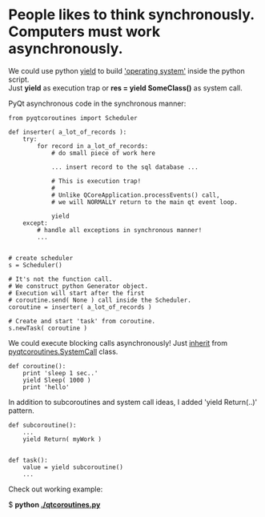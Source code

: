 # People likes to think synchronously. Computers must work asynchronously. #

We could use python [yield](http://stackoverflow.com/questions/231767/the-python-yield-keyword-explained) 
to build ['operating system'](http://www.dabeaz.com/coroutines/Coroutines.pdf) inside the python script.  
Just **yield** as execution trap or **res = yield SomeClass()** as system call.

PyQt asynchronous code in the synchronous manner:

    from pyqtcoroutines import Scheduler

    def inserter( a_lot_of_records ):
        try:
            for record in a_lot_of_records:
                # do small piece of work here 

                ... insert record to the sql database ...
    
                # This is execution trap!
                #
                # Unlike QCoreApplication.processEvents() call,
                # we will NORMALLY return to the main qt event loop.
    
                yield
        except:
            # handle all exceptions in synchronous manner!
            ...
    
    
    # create scheduler
    s = Scheduler()

    # It's not the function call. 
    # We construct python Generator object.
    # Execution will start after the first 
    # coroutine.send( None ) call inside the Scheduler.
    coroutine = inserter( a_lot_of_records )

    # Create and start 'task' from coroutine.
    s.newTask( coroutine )


We could execute blocking calls asynchronously!
Just [inherit](http://github.com/ddosoff/pyqtcoroutines/blob/master/qtcoroutines.py#L61) from 
[pyqtcoroutines.SystemCall](http://github.com/ddosoff/pyqtcoroutines/blob/master/qtcoroutines.py#L51) class.

    def coroutine():
        print 'sleep 1 sec..'
        yield Sleep( 1000 )
        print 'hello'


In addition to subcoroutines and system call ideas,
I added 'yield Return(..)' pattern.


    def subcoroutine():
        ...
        yield Return( myWork )
    
    
    def task():
        value = yield subcoroutine()
        ...


Check out working example:

$ **python [./qtcoroutines.py](http://github.com/ddosoff/pyqtcoroutines/blob/master/qtcoroutines.py#L252)**
